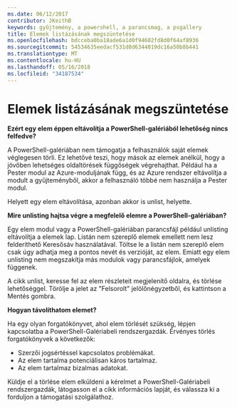 ```yaml
---
ms.date: 06/12/2017
contributor: JKeithB
keywords: gyűjtemény, a powershell, a parancsmag, a psgallery
title: Elemek listázásának megszüntetése
ms.openlocfilehash: bdcceba0ba18ade6a1d0f94602fd8d0f64af8936
ms.sourcegitcommit: 54534635eedacf531d8d6344019dc16a50b8b441
ms.translationtype: MT
ms.contentlocale: hu-HU
ms.lasthandoff: 05/16/2018
ms.locfileid: "34187534"
---
```

# <a name="unlisting-items"></a>Elemek listázásának megszüntetése

**Ezért egy elem éppen eltávolítja a PowerShell-galériából lehetőség nincs felfedve?**

A PowerShell-galériában nem támogatja a felhasználók saját elemek véglegesen törli.
Ez lehetővé teszi, hogy mások az elemek anélkül, hogy a jövőben lehetséges oldaltörések függőségek végrehajthat.
Például ha a Pester modul az Azure-moduljának függ, és az Azure rendszer eltávolítja a modult a gyűjteményből, akkor a felhasználó többé nem használja a Pester modul.

Helyett egy elem eltávolítása, azonban akkor is unlist, helyette.

**Mire unlisting hajtsa végre a megfelelő elemre a PowerShell-galériában?**

Egy elem modul vagy a PowerShell-galériában parancsfájl például unlisting eltávolítja a elemek lap. Listán nem szereplő elemek emellett nem lesz felderíthető Keresősáv használatával.
Töltse le a listán nem szereplő elem csak úgy adhatja meg a pontos nevét és verzióját, az elem.
Emiatt egy elem unlisting nem megszakítja más modulok vagy parancsfájlok, amelyek függenek.

A cikk unlist, keresse fel az elem részleteit megjelenítő oldalra, és törlése lehetőséggel. Törölje a jelet az "Felsorolt" jelölőnégyzetből, és kattintson a Mentés gombra.

**Hogyan távolíthatom elemet?**

Ha egy olyan forgatókönyvet, ahol elem törlését szükség, lépjen kapcsolatba a PowerShell-Galériabeli rendszergazdák.
Érvényes törlés forgatókönyvek a következők:
- Szerzői jogsértéssel kapcsolatos problémákat.
- Az elem tartalma potenciálisan káros tartalmaz.
- Az elem tartalmaz bizalmas adatokat.

Küldje el a törlése elem elküldeni a kérelmet a PowerShell-Galériabeli rendszergazdák, látogasson el a cikk információs lapját, és válassza ki a forduljon a támogatási szolgálathoz.